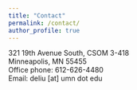 ```yaml
---
title: "Contact"
permalink: /contact/
author_profile: true
---
```


321 19th Avenue South, CSOM 3-418  
Minneapolis, MN 55455  
Office phone: 612-626-4480  
Email: deliu [at] umn dot edu  